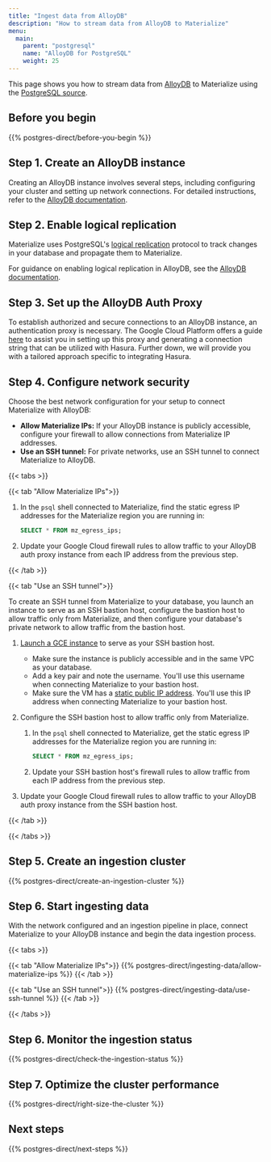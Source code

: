 ```yaml
---
title: "Ingest data from AlloyDB"
description: "How to stream data from AlloyDB to Materialize"
menu:
  main:
    parent: "postgresql"
    name: "AlloyDB for PostgreSQL"
    weight: 25
---
```


This page shows you how to stream data from [AlloyDB](https://cloud.google.com/alloydb) to Materialize using the [PostgreSQL source](/sql/create-source/postgres/).

## Before you begin

{{% postgres-direct/before-you-begin %}}

## Step 1. Create an AlloyDB instance

Creating an AlloyDB instance involves several steps, including configuring your cluster and setting up network connections. For detailed instructions, refer to the [AlloyDB documentation](https://cloud.google.com/alloydb/docs).

## Step 2. Enable logical replication

Materialize uses PostgreSQL's [logical replication](https://www.postgresql.org/docs/current/logical-replication.html) protocol to track changes in your database and propagate them to Materialize.

For guidance on enabling logical replication in AlloyDB, see the [AlloyDB documentation](https://cloud.google.com/datastream/docs/configure-your-source-postgresql-database#configure_alloydb_for_replication).

## Step 3. Set up the AlloyDB Auth Proxy

To establish authorized and secure connections to an AlloyDB instance, an authentication proxy is necessary. The Google Cloud Platform offers a guide [here](https://cloud.google.com/alloydb/docs/auth-proxy/connect) to assist you in setting up this proxy and generating a connection string that can be utilized with Hasura. Further down, we will provide you with a tailored approach specific to integrating Hasura.

## Step 4. Configure network security

Choose the best network configuration for your setup to connect Materialize with AlloyDB:

- **Allow Materialize IPs:** If your AlloyDB instance is publicly accessible, configure your firewall to allow connections from Materialize IP addresses.
- **Use an SSH tunnel:** For private networks, use an SSH tunnel to connect Materialize to AlloyDB.

{{< tabs >}}

{{< tab "Allow Materialize IPs">}}

1. In the `psql` shell connected to Materialize, find the static egress IP addresses for the Materialize region you are running in:

    ```sql
    SELECT * FROM mz_egress_ips;
    ```

1. Update your Google Cloud firewall rules to allow traffic to your AlloyDB auth proxy instance from each IP address from the previous step.

{{< /tab >}}

{{< tab "Use an SSH tunnel">}}

To create an SSH tunnel from Materialize to your database, you launch an instance to serve as an SSH bastion host, configure the bastion host to allow traffic only from Materialize, and then configure your database's private network to allow traffic from the bastion host.

1. [Launch a GCE instance](https://cloud.google.com/compute/docs/instances/create-start-instance) to serve as your SSH bastion host.

    - Make sure the instance is publicly accessible and in the same VPC as your database.
    - Add a key pair and note the username. You'll use this username when connecting Materialize to your bastion host.
    - Make sure the VM has a [static public IP address](https://cloud.google.com/compute/docs/ip-addresses/reserve-static-external-ip-address). You'll use this IP address when connecting Materialize to your bastion host.

1. Configure the SSH bastion host to allow traffic only from Materialize.

    1. In the `psql` shell connected to Materialize, get the static egress IP addresses for the Materialize region you are running in:

        ```sql
        SELECT * FROM mz_egress_ips;
        ```

    1. Update your SSH bastion host's firewall rules to allow traffic from each IP address from the previous step.

1. Update your Google Cloud firewall rules to allow traffic to your AlloyDB auth proxy instance from the SSH bastion host.

{{< /tab >}}

{{< /tabs >}}

## Step 5. Create an ingestion cluster

{{% postgres-direct/create-an-ingestion-cluster %}}

## Step 6. Start ingesting data

With the network configured and an ingestion pipeline in place, connect Materialize to your AlloyDB instance and begin the data ingestion process.

{{< tabs >}}

{{< tab "Allow Materialize IPs">}}
{{% postgres-direct/ingesting-data/allow-materialize-ips %}}
{{< /tab >}}

{{< tab "Use an SSH tunnel">}}
{{% postgres-direct/ingesting-data/use-ssh-tunnel %}}
{{< /tab >}}

{{< /tabs >}}

## Step 6. Monitor the ingestion status

{{% postgres-direct/check-the-ingestion-status %}}

## Step 7. Optimize the cluster performance

{{% postgres-direct/right-size-the-cluster %}}

## Next steps

{{% postgres-direct/next-steps %}}
